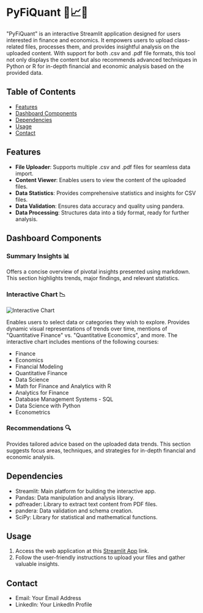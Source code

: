 # PyFiQuant 💼📈🔬

"PyFiQuant" is an interactive Streamlit application designed for users interested in finance and economics. It empowers users to upload class-related files, processes them, and provides insightful analysis on the uploaded content. With support for both .csv and .pdf file formats, this tool not only displays the content but also recommends advanced techniques in Python or R for in-depth financial and economic analysis based on the provided data.

## Table of Contents
- [Features](#features)
- [Dashboard Components](#dashboard-components)
- [Dependencies](#dependencies)
- [Usage](#usage)
- [Contact](#contact)

## Features
- **File Uploader**: Supports multiple .csv and .pdf files for seamless data import.
- **Content Viewer**: Enables users to view the content of the uploaded files.
- **Data Statistics**: Provides comprehensive statistics and insights for CSV files.
- **Data Validation**: Ensures data accuracy and quality using pandera.
- **Data Processing**: Structures data into a tidy format, ready for further analysis.

## Dashboard Components
### Summary Insights 📊
Offers a concise overview of pivotal insights presented using markdown. This section highlights trends, major findings, and relevant statistics.

### Interactive Chart 📉
![Interactive Chart](placeholder_chart.png)

Enables users to select data or categories they wish to explore. Provides dynamic visual representations of trends over time, mentions of "Quantitative Finance" vs. "Quantitative Economics", and more. The interactive chart includes mentions of the following courses:

- Finance
- Economics
- Financial Modeling
- Quantitative Finance
- Data Science
- Math for Finance and Analytics with R
- Analytics for Finance
- Database Management Systems - SQL
- Data Science with Python
- Econometrics

### Recommendations 🔍
Provides tailored advice based on the uploaded data trends. This section suggests focus areas, techniques, and strategies for in-depth financial and economic analysis.

## Dependencies
- Streamlit: Main platform for building the interactive app.
- Pandas: Data manipulation and analysis library.
- pdfreader: Library to extract text content from PDF files.
- pandera: Data validation and schema creation.
- SciPy: Library for statistical and mathematical functions.

## Usage
1. Access the web application at this [Streamlit App](https://tiffanythaonguyen-streamlit-example-streamlit-app-pia2qx.streamlit.app/) link.
2. Follow the user-friendly instructions to upload your files and gather valuable insights.

## Contact
- Email: Your Email Address
- LinkedIn: Your LinkedIn Profile
